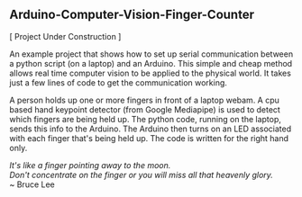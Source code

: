 ## Arduino-Computer-Vision-Finger-Counter

[ Project Under Construction ]

An example project that shows how to set up serial communication between a python script (on a laptop) and an Arduino. This simple and cheap method allows real time computer vision to be applied to the physical world. It takes just a few lines of code to get the communication working.

A person holds up one or more fingers in front of a laptop webam. A cpu based hand keypoint detector (from Google  Mediapipe) is used to detect which fingers are being held up. The python code, running on the laptop, sends this info to the Arduino. The Arduino then turns on an LED associated with each finger that's being held up. The code is written for the right hand only.

<i>It's like a finger pointing away to the moon.<br>
Don't concentrate on the finger or you will miss all that heavenly glory.</i><br>
~ Bruce Lee
